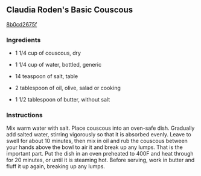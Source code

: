 ## Claudia Roden's Basic Couscous

[8b0cd2675f](http://www.food.com/recipe/claudia-rodens-basic-couscous-362516)

### Ingredients

 - 1 1/4 cup of couscous, dry

 - 1 1/4 cup of water, bottled, generic

 - 14 teaspoon of salt, table

 - 2 tablespoon of oil, olive, salad or cooking

 - 1 1/2 tablespoon of butter, without salt

### Instructions

Mix warm water with salt. Place couscous into an oven-safe dish. Gradually add salted water, stirring vigorously so that it is absorbed evenly. Leave to swell for about 10 minutes, then mix in oil and rub the couscous between your hands above the bowl to air it and break up any lumps. That is the important part. Put the dish in an oven preheated to 400F and heat through for 20 minutes, or until it is steaming hot. Before serving, work in butter and fluff it up again, breaking up any lumps.